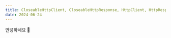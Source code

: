 ```yaml
---
title: CloseableHttpClient, CloseableHttpResponse, HttpClient, HttpResponse
date: 2024-06-24
---
```

안녕하세요 🐸
